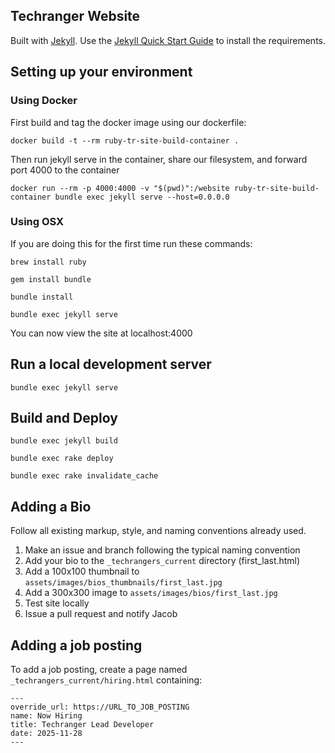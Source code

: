 ## Techranger Website

Built with [Jekyll](https://jekyllrb.com/).  Use the [Jekyll Quick Start Guide](https://jekyllrb.com/docs/quickstart/) to install the requirements.

## Setting up your environment

### Using Docker

First build and tag the docker image using our dockerfile:

`docker build -t --rm ruby-tr-site-build-container .`

Then run jekyll serve in the container, share our filesystem, and forward port 4000 to the container

`docker run --rm -p 4000:4000 -v "$(pwd)":/website ruby-tr-site-build-container bundle exec jekyll serve --host=0.0.0.0`

### Using OSX

If you are doing this for the first time run these commands:

`brew install ruby`

`gem install bundle`

`bundle install`

`bundle exec jekyll serve`

You can now view the site at localhost:4000

## Run a local development server

`bundle exec jekyll serve`

## Build and Deploy

`bundle exec jekyll build`

`bundle exec rake deploy`

`bundle exec rake invalidate_cache`

## Adding a Bio

Follow all existing markup, style, and naming conventions already used.

1. Make an issue and branch following the typical naming convention
2. Add your bio to the `_techrangers_current` directory (first_last.html)
3. Add a 100x100 thumbnail to `assets/images/bios_thumbnails/first_last.jpg`
4. Add a 300x300 image to `assets/images/bios/first_last.jpg`
6. Test site locally
7. Issue a pull request and notify Jacob

## Adding a job posting

To add a job posting, create a page named `_techrangers_current/hiring.html` containing:

```
---
override_url: https://URL_TO_JOB_POSTING
name: Now Hiring
title: Techranger Lead Developer
date: 2025-11-28
---
```
